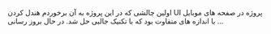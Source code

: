اولین چالشی که در این پروژه به آن برخوردم هندل کردن UI پروژه در صفحه های موبایل با اندازه های متفاوت بود که با تکنیک جالبی حل شد.
در حال بروز رسانی ...
